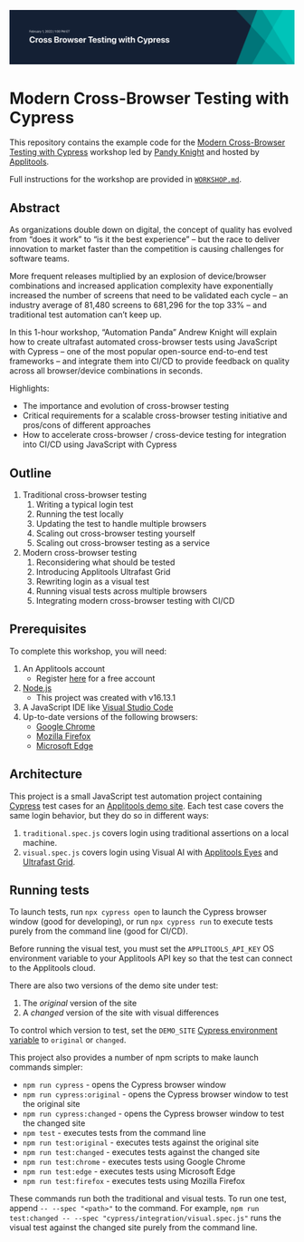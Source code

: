 ![Cross Browser Testing with Cypress](images/cbt-cypress-banner.png)

# Modern Cross-Browser Testing with Cypress

This repository contains the example code for the
[Modern Cross-Browser Testing with Cypress](http://applitools.info/66v) workshop
led by [Pandy Knight](https://twitter.com/AutomationPanda)
and hosted by [Applitools](https://applitools.com/).

Full instructions for the workshop are provided in [`WORKSHOP.md`](WORKSHOP.md).


## Abstract

As organizations double down on digital, the concept of quality has evolved from “does it work” to “is it the best experience” – but the race to deliver innovation to market faster than the competition is causing challenges for software teams.

More frequent releases multiplied by an explosion of device/browser combinations and increased application complexity have exponentially increased the number of screens that need to be validated each cycle – an industry average of 81,480 screens to 681,296 for the top 33% – and traditional test automation can’t keep up.

In this 1-hour workshop, “Automation Panda” Andrew Knight will explain how to create ultrafast automated cross-browser tests using JavaScript with Cypress – one of the most popular open-source end-to-end test frameworks – and integrate them into CI/CD to provide feedback on quality across all browser/device combinations in seconds.

Highlights:

* The importance and evolution of cross-browser testing 
* Critical requirements for a scalable cross-browser testing initiative and pros/cons of different approaches 
* How to accelerate cross-browser / cross-device testing for integration into CI/CD using JavaScript with Cypress


## Outline

1. Traditional cross-browser testing
   1. Writing a typical login test
   2. Running the test locally
   3. Updating the test to handle multiple browsers
   4. Scaling out cross-browser testing yourself
   5. Scaling out cross-browser testing as a service
2. Modern cross-browser testing
   1. Reconsidering what should be tested
   2. Introducing Applitools Ultrafast Grid
   3. Rewriting login as a visual test
   4. Running visual tests across multiple browsers
   5. Integrating modern cross-browser testing with CI/CD


## Prerequisites

To complete this workshop, you will need:

1. An Applitools account
   * Register [here](https://auth.applitools.com/users/register) for a free account
2. [Node.js](https://nodejs.org/en/)
   * This project was created with v16.13.1
3. A JavaScript IDE like [Visual Studio Code](https://code.visualstudio.com/docs/languages/javascript)
4. Up-to-date versions of the following browsers:
   * [Google Chrome](https://www.google.com/chrome/)
   * [Mozilla Firefox](https://www.mozilla.org/en-US/firefox/new/)
   * [Microsoft Edge](https://www.microsoft.com/en-us/edge)


## Architecture

This project is a small JavaScript test automation project
containing [Cypress](https://www.cypress.io/) test cases
for an [Applitools demo site](https://demo.applitools.com).
Each test case covers the same login behavior, but they do so in different ways:

1. `traditional.spec.js` covers login using traditional assertions on a local machine.
2. `visual.spec.js` covers login using Visual AI with [Applitools Eyes](https://applitools.com/products-eyes/)
   and [Ultrafast Grid](https://applitools.com/product-ultrafast-test-cloud/).


## Running tests

To launch tests,
run `npx cypress open` to launch the Cypress browser window (good for developing),
or run `npx cypress run` to execute tests purely from the command line (good for CI/CD).

Before running the visual test, 
you must set the `APPLITOOLS_API_KEY` OS environment variable to your Applitools API key
so that the test can connect to the Applitools cloud.

There are also two versions of the demo site under test:

1. The *original* version of the site
2. A *changed* version of the site with visual differences

To control which version to test, set the `DEMO_SITE`
[Cypress environment variable](https://docs.cypress.io/guides/guides/environment-variables)
to `original` or `changed`.

This project also provides a number of npm scripts to make launch commands simpler:

* `npm run cypress` - opens the Cypress browser window
* `npm run cypress:original` - opens the Cypress browser window to test the original site
* `npm run cypress:changed` - opens the Cypress browser window to test the changed site
* `npm test` - executes tests from the command line
* `npm run test:original` - executes tests against the original site
* `npm run test:changed` - executes tests against the changed site
* `npm run test:chrome` - executes tests using Google Chrome
* `npm run test:edge` - executes tests using Microsoft Edge
* `npm run test:firefox` - executes tests using Mozilla Firefox

These commands run both the traditional and visual tests.
To run one test, append `-- --spec "<path>"` to the command.
For example, `npm run test:changed -- --spec "cypress/integration/visual.spec.js"`
runs the visual test against the changed site purely from the command line.

